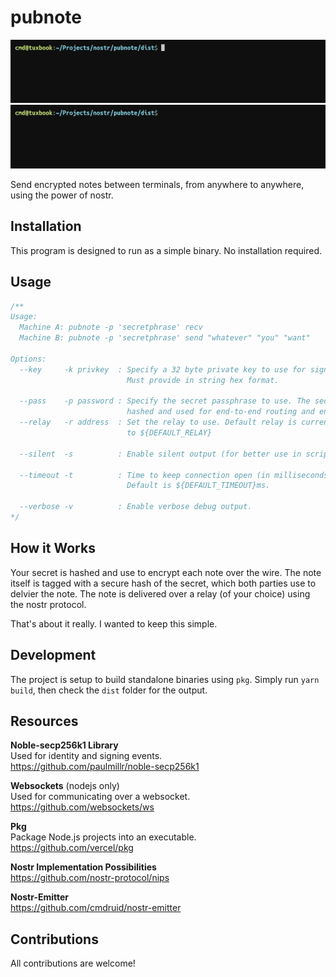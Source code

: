 # pubnote

![](res/alice.gif)  
![](res/bob.gif)

Send encrypted notes between terminals, from anywhere to anywhere, using the power of nostr.

## Installation

This program is designed to run as a simple binary. No installation required.

## Usage

```ts
/**
Usage: 
  Machine A: pubnote -p 'secretphrase' recv
  Machine B: pubnote -p 'secretphrase' send "whatever" "you" "want"

Options:
  --key     -k privkey  : Specify a 32 byte private key to use for signatures.
                          Must provide in string hex format.

  --pass    -p password : Specify the secret passphrase to use. The secret is
                          hashed and used for end-to-end routing and encryption.
  --relay   -r address  : Set the relay to use. Default relay is currently set
                          to ${DEFAULT_RELAY}
  
  --silent  -s          : Enable silent output (for better use in scripts).

  --timeout -t          : Time to keep connection open (in milliseconds).
                          Default is ${DEFAULT_TIMEOUT}ms.
  
  --verbose -v          : Enable verbose debug output.  
*/
```

## How it Works

Your secret is hashed and use to encrypt each note over the wire. The note itself is tagged with a secure hash of the secret, which both parties use to delvier the note. The note is delivered over a relay (of your choice) using the nostr protocol.

That's about it really. I wanted to keep this simple.

## Development

The project is setup to build standalone binaries using `pkg`. Simply run `yarn build`, then check the `dist` folder for the output.

## Resources

**Noble-secp256k1 Library**  
Used for identity and signing events.  
https://github.com/paulmillr/noble-secp256k1

**Websockets** (nodejs only)  
Used for communicating over a websocket.  
https://github.com/websockets/ws

**Pkg**  
Package Node.js projects into an executable.  
https://github.com/vercel/pkg

**Nostr Implementation Possibilities**  
https://github.com/nostr-protocol/nips

**Nostr-Emitter**  
https://github.com/cmdruid/nostr-emitter

## Contributions
All contributions are welcome!
